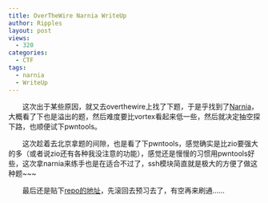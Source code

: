 ```yaml
---
title: OverTheWire Narnia WriteUp
author: Ripples
layout: post
views:
  - 320
categories:
  - CTF
tags:
  - narnia
  - WriteUp
---
```

<p style="text-indent: 2em;">
  这次出于某些原因，就又去overthewire上找了下题，于是乎找到了<a href="http://overthewire.org/wargames/narnia/" target="_blank">Narnia</a>，大概看了下也是溢出的题，然后难度要比vortex看起来低一些，然后就决定抽空探下路，也顺便试下pwntools。
</p>

<!--more-->

<p style="text-indent: 2em;">
  这次趁着去北京拿题的间隙，也是看了下pwntools，感觉确实是比zio要强大的多（或者说zio还有各种我没注意的功能），感觉还是慢慢的习惯用pwntools好些，这次拿narnia来练手也是在适合不过了，ssh模块简直就是极大的方便了做这种题~~~
</p>

<p style="text-indent: 2em;">
  最后还是贴下<a href="https://github.com/JayvicWen/CTF/tree/master/Wargames/OverTheWire/Narnia" target="_blank">repo的地址</a>，先滚回去预习去了，有空再来刷通……
</p>
